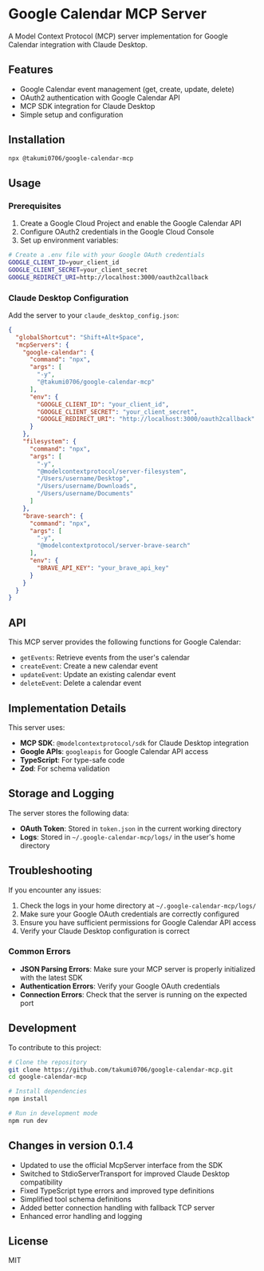# Google Calendar MCP Server

A Model Context Protocol (MCP) server implementation for Google Calendar integration with Claude Desktop.

## Features

- Google Calendar event management (get, create, update, delete)
- OAuth2 authentication with Google Calendar API
- MCP SDK integration for Claude Desktop
- Simple setup and configuration

## Installation

```bash
npx @takumi0706/google-calendar-mcp
```

## Usage

### Prerequisites

1. Create a Google Cloud Project and enable the Google Calendar API
2. Configure OAuth2 credentials in the Google Cloud Console
3. Set up environment variables:

```bash
# Create a .env file with your Google OAuth credentials
GOOGLE_CLIENT_ID=your_client_id
GOOGLE_CLIENT_SECRET=your_client_secret
GOOGLE_REDIRECT_URI=http://localhost:3000/oauth2callback
```

### Claude Desktop Configuration

Add the server to your `claude_desktop_config.json`:

```json
{
  "globalShortcut": "Shift+Alt+Space",
  "mcpServers": {
    "google-calendar": {
      "command": "npx",
      "args": [
        "-y",
        "@takumi0706/google-calendar-mcp"
      ],
      "env": {
        "GOOGLE_CLIENT_ID": "your_client_id",
        "GOOGLE_CLIENT_SECRET": "your_client_secret",
        "GOOGLE_REDIRECT_URI": "http://localhost:3000/oauth2callback"
      }
    },
    "filesystem": {
      "command": "npx",
      "args": [
        "-y",
        "@modelcontextprotocol/server-filesystem",
        "/Users/username/Desktop",
        "/Users/username/Downloads",
        "/Users/username/Documents"
      ]
    },
    "brave-search": {
      "command": "npx",
      "args": [
        "-y",
        "@modelcontextprotocol/server-brave-search"
      ],
      "env": {
        "BRAVE_API_KEY": "your_brave_api_key"
      }
    }
  }
}
```

## API

This MCP server provides the following functions for Google Calendar:

- `getEvents`: Retrieve events from the user's calendar
- `createEvent`: Create a new calendar event
- `updateEvent`: Update an existing calendar event
- `deleteEvent`: Delete a calendar event

## Implementation Details

This server uses:

- **MCP SDK**: `@modelcontextprotocol/sdk` for Claude Desktop integration
- **Google APIs**: `googleapis` for Google Calendar API access
- **TypeScript**: For type-safe code
- **Zod**: For schema validation

## Storage and Logging

The server stores the following data:

- **OAuth Token**: Stored in `token.json` in the current working directory
- **Logs**: Stored in `~/.google-calendar-mcp/logs/` in the user's home directory

## Troubleshooting

If you encounter any issues:

1. Check the logs in your home directory at `~/.google-calendar-mcp/logs/`
2. Make sure your Google OAuth credentials are correctly configured
3. Ensure you have sufficient permissions for Google Calendar API access
4. Verify your Claude Desktop configuration is correct

### Common Errors

- **JSON Parsing Errors**: Make sure your MCP server is properly initialized with the latest SDK
- **Authentication Errors**: Verify your Google OAuth credentials
- **Connection Errors**: Check that the server is running on the expected port

## Development

To contribute to this project:

```bash
# Clone the repository
git clone https://github.com/takumi0706/google-calendar-mcp.git
cd google-calendar-mcp

# Install dependencies
npm install

# Run in development mode
npm run dev
```

## Changes in version 0.1.4

- Updated to use the official McpServer interface from the SDK
- Switched to StdioServerTransport for improved Claude Desktop compatibility
- Fixed TypeScript type errors and improved type definitions
- Simplified tool schema definitions
- Added better connection handling with fallback TCP server
- Enhanced error handling and logging

## License

MIT
